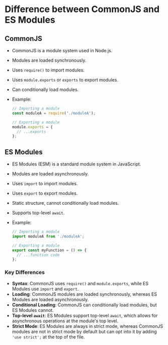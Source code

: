 # Difference between CommonJS and ES Modules

## CommonJS

- CommonJS is a module system used in Node.js.
- Modules are loaded synchronously.
- Uses `require()` to import modules.
- Uses `module.exports` or `exports` to export modules.
- Can conditionally load modules.
- Example:

  ```javascript
  // Importing a module
  const moduleA = require('./moduleA');
  
  // Exporting a module
  module.exports = {
    // ...exports
  };
  ```

## ES Modules

- ES Modules (ESM) is a standard module system in JavaScript.
- Modules are loaded asynchronously.
- Uses `import` to import modules.
- Uses `export` to export modules.
- Static structure, cannot conditionally load modules.
- Supports top-level `await`.
- Example:

  ```javascript
  // Importing a module
  import moduleA from './moduleA';
  
  // Exporting a module
  export const myFunction = () => {
    // ...function code
  };
  ```

### Key Differences

- **Syntax**: CommonJS uses `require()` and `module.exports`, while ES Modules use `import` and `export`.
- **Loading**: CommonJS modules are loaded synchronously, whereas ES Modules are loaded asynchronously.
- **Conditional Loading**: CommonJS can conditionally load modules, but ES Modules cannot.
- **Top-level `await`**: ES Modules support top-level `await`, which allows for asynchronous operations at the module's top level.
- **Strict Mode**: ES Modules are always in strict mode, whereas CommonJS modules are not in strict mode by default but can opt into it by adding `'use strict';` at the top of the file.

